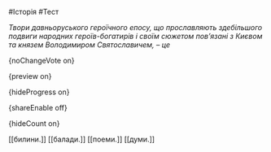 #Історія #Тест

*Твори давньоруського героїчного епосу, що прославляють здебільшого  подвиги народних героїв-богатирів і своїм сюжетом пов’язані з Києвом та  князем Володимиром Святославичем, – це*

{noChangeVote on}

{preview on}

{hideProgress on}

{shareEnable off}

{hideCount on}

[[билини.]]
[[балади.]]
[[поеми.]]
[[думи.]]
